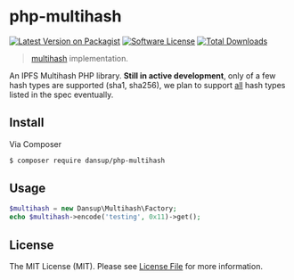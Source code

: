 php-multihash
=============

[![Latest Version on Packagist][ico-version]][link-packagist]
[![Software License][ico-license]](LICENSE.md)
[![Total Downloads][ico-downloads]][link-downloads]

> [multihash](//github.com/jbenet/multihash) implementation.


An IPFS Multihash PHP library. **Still in active development**, only of a few hash types are supported (sha1, sha256), we plan to support [all](https://github.com/jbenet/multihash/blob/master/hashtable.csv) hash types listed in the spec eventually.

## Install

Via Composer

``` bash
$ composer require dansup/php-multihash
```

## Usage

``` php
$multihash = new Dansup\Multihash\Factory;
echo $multihash->encode('testing', 0x11)->get();
```

## License

The MIT License (MIT). Please see [License File](LICENSE.md) for more information.

[ico-version]: https://img.shields.io/packagist/v/dansup/php-multihash.svg?style=flat-square
[ico-license]: https://img.shields.io/badge/license-MIT-brightgreen.svg?style=flat-square
[ico-travis]: https://img.shields.io/travis/dansup/php-multihash/master.svg?style=flat-square
[ico-scrutinizer]: https://img.shields.io/scrutinizer/coverage/g/dansup/php-multihash.svg?style=flat-square
[ico-code-quality]: https://img.shields.io/scrutinizer/g/dansup/php-multihash.svg?style=flat-square
[ico-downloads]: https://img.shields.io/packagist/dt/dansup/php-multihash.svg?style=flat-square

[link-packagist]: https://packagist.org/packages/dansup/php-multihash
[link-travis]: https://travis-ci.org/dansup/php-multihash
[link-scrutinizer]: https://scrutinizer-ci.com/g/dansup/php-multihash/code-structure
[link-code-quality]: https://scrutinizer-ci.com/g/dansup/php-multihash
[link-downloads]: https://packagist.org/packages/dansup/php-multihash
[link-author]: https://github.com/dansup
[link-contributors]: ../../contributors